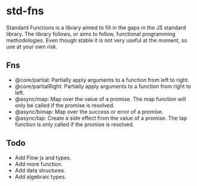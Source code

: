 # std-fns
Standard Functions is a library aimed to fill in the gaps in the JS standard library. The library follows, or aims to follow, functional programming methodologies. Even though stable it is not very useful at the moment, so use at your own risk.

## Fns
- @core/partial: Partially apply arguments to a function from left to right.
- @core/partialRight: Partially apply arguments to a function from right to left.
- @async/map: Map over the value of a promise. The map function will only be called if the promise is resolved.
- @async/bimap: Map over the success or error of a promise.
- @async/tap: Create a side effect from the value of a promise. The tap function is only called if the promise is resolved.

## Todo
- Add Flow js and types.
- Add more function.
- Add data structures.
- Add algebraic types.
